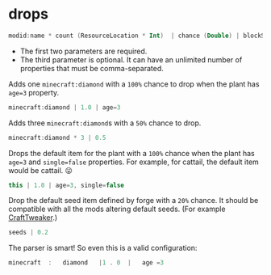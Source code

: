 # drops

```kotlin
modid:name * count (ResourceLocation * Int)  | chance (Double) | blockStates (List<IBlockState>)
```

- The first two parameters are required.
- The third parameter is optional. It can have an unlimited number of properties that must be comma-separated.

<procedure title="Examples" type="choices">
<step>

Adds one `minecraft:diamond` with a `100%` chance to drop when the plant has `age=3` property.

```kotlin
minecraft:diamond | 1.0 | age=3
```

</step>
<step>

Adds three `minecraft:diamond`s with a `50%` chance to drop.

```kotlin
minecraft:diamond * 3 | 0.5
```

</step>
<step>

Drops the default item for the plant with a `100%` chance when the plant has `age=3` and `single=false` properties.
For example, for cattail, the default item would be cattail. 😛

```kotlin
this | 1.0 | age=3, single=false
```

</step>
<step>

Drop the default seed item defined by forge with a `20%` chance. It should be compatible with all the mods altering default seeds. (For example [CraftTweaker](https://docs.blamejared.com/1.12/fr/Vanilla/Recipes/Seeds).)

```kotlin
seeds | 0.2
```

</step>
<step>

The parser is smart! So even this is a valid configuration:

```kotlin
minecraft  :   diamond   |1 . 0  |   age =3
```

</step>
</procedure>
